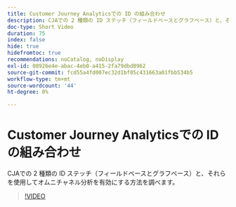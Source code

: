 ```yaml
---
title: Customer Journey Analyticsでの ID の組み合わせ
description: CJAでの 2 種類の ID ステッチ（フィールドベースとグラフベース）と、それらを使用してオムニチャネル分析を有効にする方法を調べます。
doc-type: Short Video
duration: 75
index: false
hide: true
hidefromtoc: true
recommendations: noCatalog, noDisplay
exl-id: 08926e4e-abac-4eb0-a415-2fa79dbd8962
source-git-commit: fcd55a4fd007ec32d1bf05c431663a01fbb534b5
workflow-type: tm+mt
source-wordcount: '44'
ht-degree: 0%

---
```


# Customer Journey Analyticsでの ID の組み合わせ

CJAでの 2 種類の ID ステッチ（フィールドベースとグラフベース）と、それらを使用してオムニチャネル分析を有効にする方法を調べます。

<!-- 62_S113_3442460_74_identity-stitching-in-customer-journey-analytics -->
>[!VIDEO](https://video.tv.adobe.com/v/3459990/?learn=on&enablevpops=true&captions=jpn)

